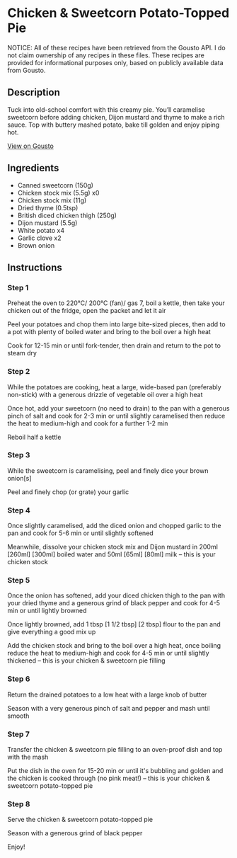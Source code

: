 # Chicken & Sweetcorn Potato-Topped Pie

NOTICE: All of these recipes have been retrieved from the Gousto API. I do not claim ownership of any recipes in these files. These recipes are provided for informational purposes only, based on publicly available data from Gousto.

## Description

Tuck into old-school comfort with this creamy pie. You’ll caramelise sweetcorn before adding chicken, Dijon mustard and thyme to make a rich sauce. Top with buttery mashed potato, bake till golden and enjoy piping hot.

[View on Gousto](https://www.gousto.co.uk/recipes/cookbook/chicken-sweetcorn-potato-topped-pie)

## Ingredients

- Canned sweetcorn (150g)
- Chicken stock mix (5.5g) x0
- Chicken stock mix (11g)
- Dried thyme (0.5tsp)
- British diced chicken thigh (250g)
- Dijon mustard (5.5g)
- White potato x4
- Garlic clove x2
- Brown onion

## Instructions


### Step 1

Preheat the oven to 220°C/ 200°C (fan)/ gas 7, boil a kettle, then take your chicken out of the fridge, open the packet and let it air

Peel your potatoes and chop them into large bite-sized pieces, then add to a pot with plenty of boiled water and bring to the boil over a high heat

Cook for 12-15 min or until fork-tender, then drain and return to the pot to steam dry


### Step 2

While the potatoes are cooking, heat a large, wide-based pan (preferably non-stick) with a generous drizzle of vegetable oil over a high heat

Once hot, add your sweetcorn (no need to drain) to the pan with a generous pinch of salt and cook for 2-3 min or until slightly caramelised then reduce the heat to medium-high and cook for a further 1-2 min

Reboil half a kettle


### Step 3

While the sweetcorn is caramelising, peel and finely dice your brown onion[s]

Peel and finely chop (or grate) your garlic


### Step 4

Once slightly caramelised, add the diced onion and chopped garlic to the pan and cook for 5-6 min or until slightly softened

Meanwhile, dissolve your chicken stock mix and Dijon mustard in 200ml <span class="text-purple">[260ml]</span> <span class="text-danger">[300ml]</span> boiled water and 50ml <span class="text-purple">[65ml]</span><span class="text-danger"> [80ml]</span> milk – this is your chicken stock


### Step 5

Once the onion has softened, add your diced chicken thigh to the pan with your dried thyme and a generous grind of black pepper and cook for 4-5 min or until lightly browned

Once lightly browned, add 1 tbsp <span class="text-purple">[1 1/2 tbsp]</span> <span class="text-danger">[2 tbsp] </span>flour to the pan and give everything a good mix up

Add the chicken stock and bring to the boil over a high heat, once boiling reduce the heat to medium-high and cook for 4-5 min or until slightly thickened – this is your chicken & sweetcorn pie filling


### Step 6

Return the drained potatoes to a low heat with a large knob of butter

Season with a very generous pinch of salt and pepper and mash until smooth


### Step 7

Transfer the chicken & sweetcorn pie filling to an oven-proof dish and top with the mash

Put the dish in the oven for 15-20 min or until it's bubbling and golden and the chicken is cooked through (no pink meat!) – this is your chicken & sweetcorn potato-topped pie

### Step 8

Serve the chicken & sweetcorn potato-topped pie

Season with a generous grind of black pepper

Enjoy!


